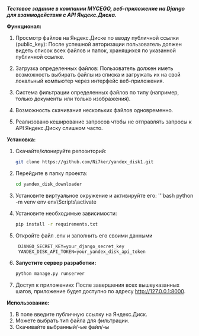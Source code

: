 ***Тестовое задание в компании MYCEGO, веб-приложение на Django для взаимодействия с API Яндекс.Диска.***


**Функционал:**
1. Просмотр файлов на Яндекс.Диске по вводу публичной ссылки (public_key):
После успешной авторизации пользователь должен видеть список всех файлов и папок,
хранящихся по указанной публичной ссылке.

2. Загрузка определенных файлов:
Пользователь должен иметь возможность выбирать файлы из списка и загружать их на
свой локальный компьютер через интерфейс веб-приложения.

3. Система фильтрации определенных файлов по типу (например, только документы или
только изображения).

4. Возможность скачивания нескольких файлов одновременно.
   
5. Реализовано кеширование запросов чтобы не отправлять запросы к API Яндекс.Диску слишком часто.


**Установка:**
1. Скачайте/клонируйте репозиторий:
    ```bash
   git clone https://github.com/Ni7ker/yandex_disk1.git

2. Перейдите в папку проекта:
    ```bash
    cd yandex_disk_downloader

3. Установите виртуальное окружение и активируйте его:
'''bash
    python -m venv env
    env\Scripts\activate

4. Установите необходимые зависимости:
     ```bash
     pip install -r requirements.txt

5. Откройте файл .env и заполнить его своими данными
   ```env
    DJANGO_SECRET_KEY=your_django_secret_key
    YANDEX_DISK_API_TOKEN=your_yandex_disk_api_token

6. **Запустите сервер разработки:**
    ```bash
    python manage.py runserver

7. Доступ к приложению:
   После завершения всех вышеуказанных шагов, приложение будет доступно по адресу http://127.0.0.1:8000.


**Использование:**
1. В поле введите публичную ссылку на Яндекс.Диск.
2. Можете выбрать тип файла для фильтрации.
3. Скачивайте выбранный/-ые файл/-ы
